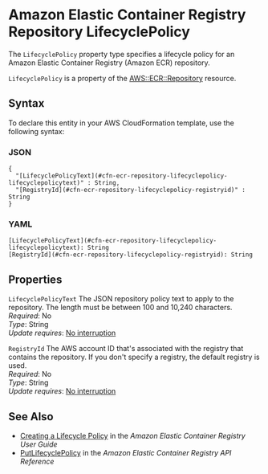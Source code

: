 # Amazon Elastic Container Registry Repository LifecyclePolicy<a name="aws-properties-ecr-repository-lifecyclepolicy"></a>

<a name="aws-properties-ecr-repository-lifecyclepolicy-description"></a>The `LifecyclePolicy` property type specifies a lifecycle policy for an Amazon Elastic Container Registry \(Amazon ECR\) repository\.

<a name="aws-properties-ecr-repository-lifecyclepolicy-inheritance"></a> `LifecyclePolicy` is a property of the [AWS::ECR::Repository](aws-resource-ecr-repository.md) resource\.

## Syntax<a name="aws-properties-ecr-repository-lifecyclepolicy-syntax"></a>

To declare this entity in your AWS CloudFormation template, use the following syntax:

### JSON<a name="aws-properties-ecr-repository-lifecyclepolicy-syntax.json"></a>

```
{
  "[LifecyclePolicyText](#cfn-ecr-repository-lifecyclepolicy-lifecyclepolicytext)" : String,
  "[RegistryId](#cfn-ecr-repository-lifecyclepolicy-registryid)" : String
}
```

### YAML<a name="aws-properties-ecr-repository-lifecyclepolicy-syntax.yaml"></a>

```
[LifecyclePolicyText](#cfn-ecr-repository-lifecyclepolicy-lifecyclepolicytext): String
[RegistryId](#cfn-ecr-repository-lifecyclepolicy-registryid): String
```

## Properties<a name="aws-properties-ecr-repository-lifecyclepolicy-properties"></a>

`LifecyclePolicyText`  <a name="cfn-ecr-repository-lifecyclepolicy-lifecyclepolicytext"></a>
The JSON repository policy text to apply to the repository\. The length must be between 100 and 10,240 characters\.  
 *Required*: No  
 *Type*: String  
 *Update requires*: [No interruption](using-cfn-updating-stacks-update-behaviors.md#update-no-interrupt) 

`RegistryId`  <a name="cfn-ecr-repository-lifecyclepolicy-registryid"></a>
The AWS account ID that's associated with the registry that contains the repository\. If you don't specify a registry, the default registry is used\.  
 *Required*: No  
 *Type*: String  
 *Update requires*: [No interruption](using-cfn-updating-stacks-update-behaviors.md#update-no-interrupt) 

## See Also<a name="aws-properties-ecr-repository-lifecyclepolicy-seealso"></a>
+ [ Creating a Lifecycle Policy](https://docs.aws.amazon.com/AmazonECR/latest/userguide/lp_creation.html) in the *Amazon Elastic Container Registry User Guide*
+ [ PutLifecyclePolicy](https://docs.aws.amazon.com/AmazonECR/latest/APIReference/API_PutLifecyclePolicy.html) in the *Amazon Elastic Container Registry API Reference*